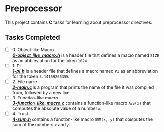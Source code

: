 # Preprocessor

This project contains __C__ tasks for learning about preprocessor directives.

## Tasks Completed

+ [ ] 0\. Object-like Macro<br/>_**[0-object_like_macro.h](0-object_like_macro.h)**_ is a header file that defines a macro named `SIZE` as an abbreviation for the token `1024`.
+ [ ] 1\. Pi<br/>_**[1-pi.h](1-pi.h)**_ is a header file that defines a macro named `PI` as an abbreviation for the token `3.14159265359`.
+ [ ] 2\. File name<br/>_**[2-main.c](2-main.c)**_ is a program that prints the name of the file it was compiled from, followed by a new line.
+ [ ] 3\. Function-like macro<br/>_**[3-function_like_macro.c](3-function_like_macro.h)**_ contains a function-like macro `ABS(x)` that computes the absolute value of a number `x`.
+ [ ] 4\. Trust<br/>_**[4-sum.h](4-sum.h)**_ contains a function-like macro `SUM(x, y)` that computes the sum of the numbers `x` and `y`.
